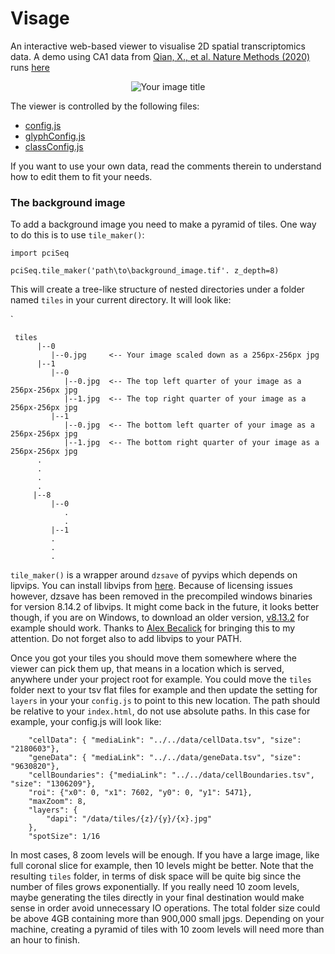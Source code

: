 # Visage
An interactive web-based viewer to visualise 2D spatial transcriptomics data. A demo using 
CA1 data from [Qian, X., et al. Nature Methods (2020)](https://www.nature.com/articles/s41592-019-0631-4) runs
 [here](https://acycliq.github.io/visage/)
<p align="center">
    <img src="https://github.com/acycliq/visage/blob/main/viewer/assets/screencast_resized.gif?raw=true" alt="Your image title"/>
</p>

The viewer is controlled by the following files:

* [config.js](viewer/js/config.js)
* [glyphConfig.js](viewer/js/glyphConfig.js)
* [classConfig.js](viewer/js/classConfig.js)

If you want to use your own data, read the comments therein to understand how to edit them to fit your needs.


### The background image
To add a background image you need to make a pyramid of tiles. One way to do this is to use `tile_maker()`:
    
    import pciSeq

    pciSeq.tile_maker('path\to\background_image.tif'. z_depth=8)

This will create a tree-like structure of nested directories under a folder named `tiles` in your current directory. It will look like:



`

     tiles 
          |--0
             |--0.jpg     <-- Your image scaled down as a 256px-256px jpg
          |--1
             |--0
                |--0.jpg  <-- The top left quarter of your image as a 256px-256px jpg
                |--1.jpg  <-- The top right quarter of your image as a 256px-256px jpg
             |--1
                |--0.jpg  <-- The bottom left quarter of your image as a 256px-256px jpg
                |--1.jpg  <-- The bottom right quarter of your image as a 256px-256px jpg
          .
          .
          .
          .
         |--8
             |--0
                .
                .
             |--1
             .
             .
             .
`tile_maker()` is a wrapper around `dzsave` of pyvips which depends on lipvips. You can install libvips from 
[here](https://www.libvips.org/install.html). Because of licensing issues however, dzsave has been removed 
in the precompiled windows binaries for version 8.14.2 of libvips. It might come back in the future, it looks better though,
if you are on Windows, to download an older version, [v8.13.2](https://github.com/libvips/build-win64-mxe/releases/tag/v8.13.2) 
for example should work. Thanks to [Alex Becalick](https://github.com/AlexBecalick) for bringing this to my attention. 
Do not forget also to add libvips to your PATH. 

Once you got your tiles you should move them somewhere where the viewer can pick them up, that means in a location which is served, 
anywhere under your project root for example. You could move the `tiles` folder next to your tsv flat files for example and then update 
the setting for `layers` in your your `config.js` to point to this new location. The path should be relative to your `index.html`, do not use absolute paths. In this case for example, your config.js will look like:


        "cellData": { "mediaLink": "../../data/cellData.tsv", "size": "2180603"},
        "geneData": { "mediaLink": "../../data/geneData.tsv", "size": "9630820"},
        "cellBoundaries": {"mediaLink": "../../data/cellBoundaries.tsv", "size": "1306209"},
        "roi": {"x0": 0, "x1": 7602, "y0": 0, "y1": 5471},
        "maxZoom": 8,
        "layers": {
            "dapi": "/data/tiles/{z}/{y}/{x}.jpg"
        },
        "spotSize": 1/16

In most cases, 8 zoom levels will be enough. If you have a large image, like full coronal slice for example, then 10 levels
might be better. Note that the resulting `tiles` folder, in terms of disk space will be quite big since the number of files grows 
exponentially. If you really need 10 zoom levels, maybe generating the tiles directly in your final destination would make sense 
in order avoid unnecessary IO operations. The total folder size could be above 4GB containing more than 900,000 small jpgs. Depending
on your machine, creating a pyramid of tiles with 10 zoom levels will need more than an hour to finish.

